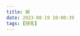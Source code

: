 ```yaml
---
title: 解
date: 2023-08-19 10:00:39
tags: [随笔]
---
```



<Poem
:content="`
我看见数学
就像看见情爱交互着嫉妒
升腾的雾辗转液气与固
诗数同根异簇flow and zoom
\n
就像初夜
绪跃在半梦半醒的思慕
秋遇多云转而雨的仓促
\n
我看见
阴阳两级旋转着合
黎明起落着黄昏
十五圆缺着弯轮
狂风撕咬着波澜连天龙卷
暴雪冲击着冰川接地海啸
我看见融化与新流，埋葬与剥开
似哭若笑大智若愚的佛
如梦犹痴佯狂近疯的魔
\n
注意是
球体旋转环绕的星
眼睛眨动迷离的闪
火苗攒动跳跃的变
函数波幅不动的归
\n
前缀中缀后缀自然连结的美
纠缠的规，有着形也有韵的铭的依偎
我只是放松，灵感的蜂捕捉人脑的海
\n
就像
飞蛾相交银线的垂
超声探测波形的回
风吹颤抖花形的开
流星撞击命运的来
对，就像这排！
山倒海
是胡也是神来！
`"
/>